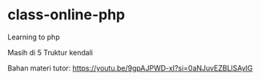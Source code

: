 # class-online-php
Learning to php

Masih di 5 Truktur kendali

Bahan materi tutor: https://youtu.be/9gpAJPWD-xI?si=0aNJuvEZBLlSAyIG